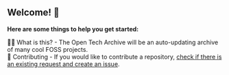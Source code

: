 ## Welcome! 👋

**Here are some things to help you get started:**

🙋‍♀️ What is this? - The Open Tech Archive will be an auto-updating archive of many cool FOSS projects. \
🌈 Contributing - If you would like to contribute a repository, [check if there is an existing request and create an issue](https://github.com/OpenTechArchive/Requests).
